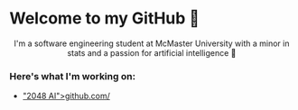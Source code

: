 <H1> Welcome to my GitHub 👋</H1>
<p align = "center">
I'm a software engineering student at McMaster University with a minor in stats and a passion for artificial intelligence 🤖
</p>

<H3>Here's what I'm working on:</H3>

<ul>
  <li>
    <a href=<b>"2048 AI"</b>>github.com/
  </li>
</ul>

<!--
**KyleJMcMaster/KyleJMcMaster** is a ✨ _special_ ✨ repository because its `README.md` (this file) appears on your GitHub profile.

Here are some ideas to get you started:

- 🔭 I’m currently working on ...
- 🌱 I’m currently learning ...
- 👯 I’m looking to collaborate on ...
- 🤔 I’m looking for help with ...
- 💬 Ask me about ...
- 📫 How to reach me: ...
- 😄 Pronouns: ...
- ⚡ Fun fact: ...
-->
